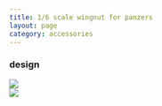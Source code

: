 ```yaml
---
title: 1/6 scale wingnut for panzers
layout: page
category: accessories
---
```




### design



<div class="row">
	<div class="col">
		<img src='{{ site.url }}/assets/accessories/wingnut/6.jpg'>
	</div>
	<div class="col">
		<img src='{{ site.url }}/assets/accessories/wingnut/7.jpg'>
	</div>
</div>
